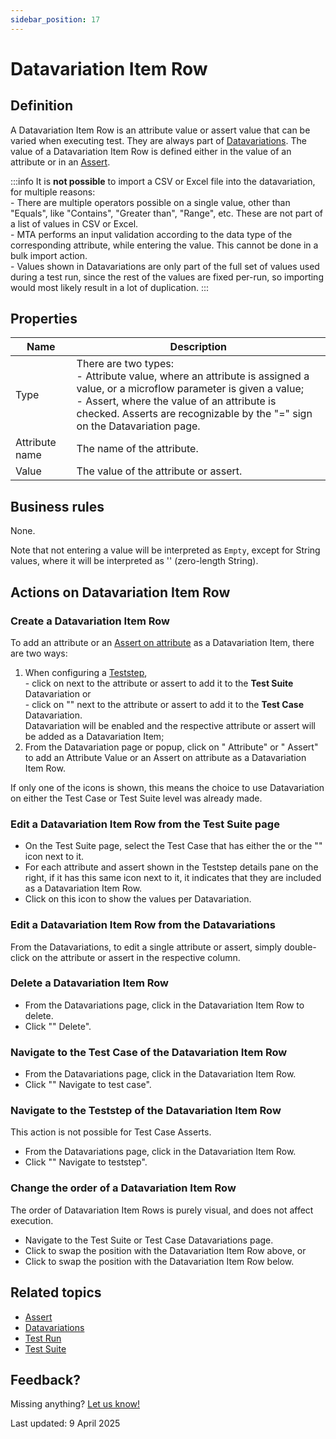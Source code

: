 ```yaml
---
sidebar_position: 17
---
```



# Datavariation Item Row


## Definition

A Datavariation Item Row is an attribute value or assert value that can be varied when executing test. They are always part of [Datavariations](datavariation).
The value of a Datavariation Item Row is defined either in the value of an attribute or in an [Assert](Assert/).

:::info
It is **not possible** to import a CSV or Excel file into the datavariation, for multiple reasons:
<br/>- There are multiple operators possible on a single value, other than "Equals", like "Contains", "Greater than", "Range", etc. These are not part of a list of values in CSV or Excel.
<br/>- MTA performs an input validation according to the data type of the corresponding attribute, while entering the value. This cannot be done in a bulk import action.
<br/>- Values shown in Datavariations are only part of the full set of values used during a test run, since the rest of the values are fixed per-run, so importing would most likely result in a lot of duplication.
:::

## Properties
| Name           | Description                                                                                                                                                                                                                                                              |
| -------------- | ------------------------------------------------------------------------------------------------------------------------------------------------------------------------------------------------------------------------------------------------------------------------ |
| Type           | There are two types: <br /> - Attribute value, where an attribute is assigned a value, or a microflow parameter is given a value; <br /> - Assert, where the value of an attribute is checked. Asserts are recognizable by the "=" sign on the Datavariation page.<br /> |
| Attribute name | The name of the attribute.                                                                                                                                                                                                                                               |
| Value          | The value of the attribute or assert.                                                                                                                                                                                                                                    |

## Business rules

None.

Note that not entering a value will be interpreted as `Empty`, except for String values, where it will be interpreted as '' (zero-length String).

## Actions on Datavariation Item Row

### Create a Datavariation Item Row
To add an attribute or an [Assert on attribute](Assert/assert-attribute) as a Datavariation Item, there are two ways:
1. When configuring a [Teststep](teststep), <br/>- click on <i class="fas fa-table"></i> next to the attribute or assert to add it to the **Test Suite** Datavariation or <br/>- click on "<i class="fas fa-table-rows"></i>" next to the attribute or assert to add it to the **Test Case** Datavariation.<br/>Datavariation will be enabled and the respective attribute or assert will be added as a Datavariation Item;
2. From the Datavariation page or popup, click on "<i class="fal fa-plus-circle"></i> Attribute" or "<i class="fal fa-plus-circle"></i> Assert" to add an Attribute Value or an Assert on attribute as a Datavariation Item Row.

If only one of the icons is shown, this means the choice to use Datavariation on either the Test Case or Test Suite level was already made. 

### Edit a Datavariation Item Row from the Test Suite page
- On the Test Suite page, select the Test Case that has either the <i class="fas fa-table"></i> or the "<i class="fas fa-table-rows"></i>" icon next to it.
- For each attribute and assert shown in the Teststep details pane on the right, if it has this same icon next to it, it indicates that they are included as a Datavariation Item Row.
- Click on this icon to show the values per Datavariation.
 
### Edit a Datavariation Item Row from the Datavariations

From the Datavariations, to edit a single attribute or assert, simply double-click on the attribute or assert in the respective column.

### Delete a Datavariation Item Row
- From the Datavariations page, click <i class="fas fa-ellipsis"></i> in the Datavariation Item Row to delete.
- Click ""<i class="fal fa-trash-alt"></i> Delete".


### Navigate to the Test Case of the Datavariation Item Row

- From the Datavariations page, click <i class="fas fa-ellipsis"></i> in the Datavariation Item Row.
- Click ""<i class="fal fa-location-arrow"></i> Navigate to test case".

### Navigate to the Teststep of the Datavariation Item Row
This action is not possible for Test Case Asserts.

- From the Datavariations page, click <i class="fas fa-ellipsis"></i> in the Datavariation Item Row.
- Click ""<i class="fal fa-location-arrow"></i> Navigate to teststep".


### Change the order of a Datavariation Item Row

The order of Datavariation Item Rows is purely visual, and does not affect execution.

- Navigate to the Test Suite or Test Case Datavariations page.
- Click <i class="fa-light fa-arrow-up"></i> to swap the position with the Datavariation Item Row above, or
- Click <i class="fa-light fa-arrow-down"></i> to swap the position with the Datavariation Item Row below.


## Related topics
- [Assert](Assert)
- [Datavariations](datavariation)
- [Test Run](test-run)
- [Test Suite](test-suite)

## Feedback?
Missing anything? [Let us know!](mailto:support@menditect.com)

Last updated: 9 April 2025